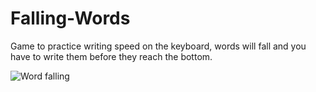 # Falling-Words
Game to practice writing speed on the keyboard, words will fall and you have to write them before they reach the bottom.

![Word falling](https://user-images.githubusercontent.com/68016784/163693343-ef934143-379f-43f2-957d-9cb854e88ff0.gif)
